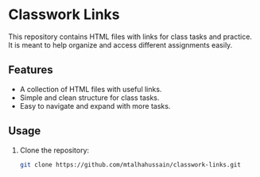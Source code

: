 # Classwork Links

This repository contains HTML files with links for class tasks and practice.  
It is meant to help organize and access different assignments easily.

## Features
- A collection of HTML files with useful links.  
- Simple and clean structure for class tasks.  
- Easy to navigate and expand with more tasks.  

## Usage
1. Clone the repository:
   ```bash
   git clone https://github.com/mtalhahussain/classwork-links.git
